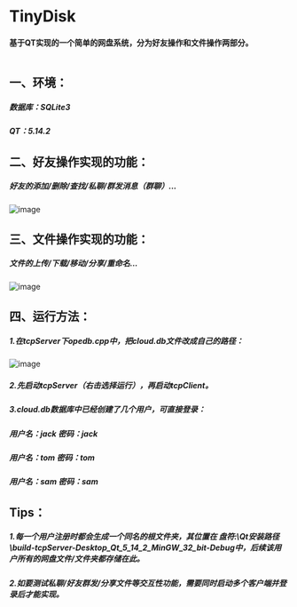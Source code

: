 # TinyDisk
#### 基于QT实现的一个简单的网盘系统，分为好友操作和文件操作两部分。<br><br>
## 一、环境：
##### 数据库：SQLite3
##### QT：5.14.2

## 二、好友操作实现的功能：
##### 好友的添加/删除/查找/私聊/群发消息（群聊）...
![image](https://github.com/dl0520dl/TinyDisk/assets/143736335/a4301d8b-b7ee-4f7d-b99a-a8ab48c63d14)

## 三、文件操作实现的功能：
##### 文件的上传/下载/移动/分享/重命名...
![image](https://github.com/dl0520dl/TinyDisk/assets/143736335/d9390287-f7c4-410d-af52-9c4993c88bf8)

## 四、运行方法：
##### 1.在tcpServer下opedb.cpp中，把cloud.db文件改成自己的路径：
![image](https://github.com/user-attachments/assets/3deb9bdb-261d-4346-a4a1-975f33fd6f30)
##### 2.先启动tcpServer（右击选择运行），再启动tcpClient。
##### 3.cloud.db数据库中已经创建了几个用户，可直接登录：
##### 用户名：jack 密码：jack
##### 用户名：tom 密码：tom
##### 用户名：sam 密码：sam


## Tips：
##### 1.每一个用户注册时都会生成一个同名的根文件夹，其位置在 盘符:\Qt安装路径\build-tcpServer-Desktop_Qt_5_14_2_MinGW_32_bit-Debug中，后续该用户所有的网盘文件/文件夹都存储在此。
##### 2.如要测试私聊/好友群发/分享文件等交互性功能，需要同时启动多个客户端并登录后才能实现。

